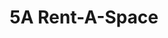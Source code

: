 ---
title: "5A Rent-A-Space"
url: /foster-city/5a-rent-a-space-east-hillsdale-boulevard-10/
shop: storage rental
---